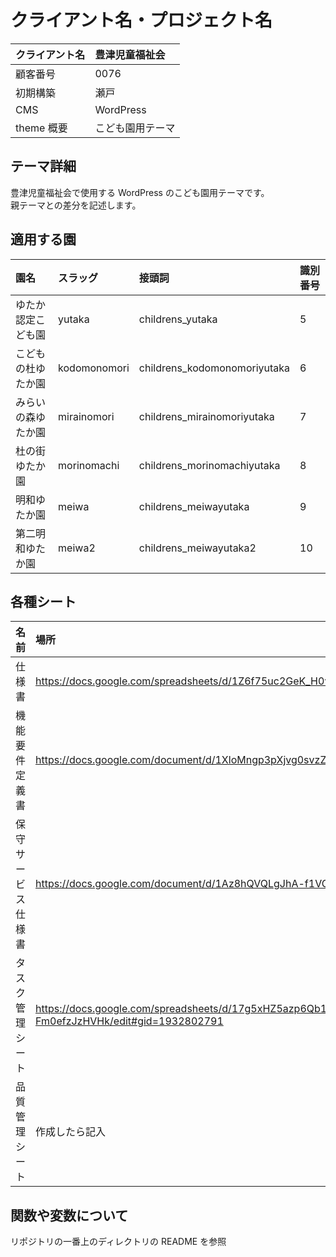 # クライアント名・プロジェクト名

| クライアント名 | 豊津児童福祉会   |
| :------------- | :--------------- |
| 顧客番号       | 0076             |
| 初期構築       | 瀬戸             |
| CMS            | WordPress        |
| theme 概要     | こども園用テーマ |

## テーマ詳細

豊津児童福祉会で使用する WordPress のこども園用テーマです。  
親テーマとの差分を記述します。

## 適用する園

| 園名               | スラッグ     | 接頭詞                       | 識別番号 |
| :----------------- | :----------- | :--------------------------- | :------- |
| ゆたか認定こども園 | yutaka       | childrens_yutaka             | 5        |
| こどもの杜ゆたか園 | kodomonomori | childrens_kodomonomoriyutaka | 6        |
| みらいの森ゆたか園 | mirainomori  | childrens_mirainomoriyutaka  | 7        |
| 杜の街ゆたか園     | morinomachi  | childrens_morinomachiyutaka  | 8        |
| 明和ゆたか園       | meiwa        | childrens_meiwayutaka        | 9        |
| 第二明和ゆたか園   | meiwa2       | childrens_meiwayutaka2       | 10       |

## 各種シート

| 名前               | 場所                                                                                                    |
| :----------------- | :------------------------------------------------------------------------------------------------------ |
| 仕様書             | https://docs.google.com/spreadsheets/d/1Z6f75uc2GeK_H0vChr0TetTyEdNcBsxwxvrWNpGndlw/edit#gid=1483290707 |
| 機能要件定義書     | https://docs.google.com/document/d/1XloMngp3pXjvg0svzZLK-Maor07CoEEtvbJU84Pj49w/edit                    |
| 保守サービス仕様書 | https://docs.google.com/document/d/1Az8hQVQLgJhA-f1VGffl8QmVGAvu9FERrmBl39-iq84/edit                    |
| タスク管理シート   | https://docs.google.com/spreadsheets/d/17g5xHZ5azp6Qb1S44j8yqcPE3ON2my-Fm0efzJzHVHk/edit#gid=1932802791 |
| 品質管理シート     | 作成したら記入                                                                                          |

## 関数や変数について

リポジトリの一番上のディレクトリの README を参照
